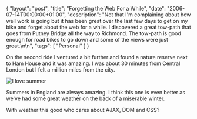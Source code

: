 {
  "layout": "post",
  "title": "Forgetting the Web For a While",
  "date": "2006-07-14T00:00:00+01:00",
  "description": "Not that I'm complaining about how well work is going but it has been great over the last few days to get on my bike and forget about the web for a while. I discovered a great tow-path that goes from Putney Bridge all the way to Richmond. The tow-path is good enough for road bikes to go down and some of the views were just great.\n\n",
  "tags": [
    "Personal"
  ]
}

On the second ride I ventured a bit further and found a nature reserve next to Ham House and it was amazing. I was about 30 minutes from Central London but I felt a million miles from the city.

![I love summer][1]

Summers in England are always amazing. I think this one is even better as we've had some great weather on the back of a miserable winter. 

With weather this good who cares about AJAX, DOM and CSS?

 [1]: http://farm1.static.flickr.com/57/187935299_d09a170246_m.jpg 
